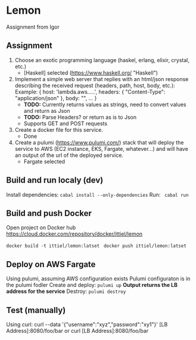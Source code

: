 # Lemon
Assignment from Igor

## Assignment
1. Choose an exotic programming language (haskel, erlang, elixir, crystal, etc.)
	* [Haskell] selected (https://www.haskell.org/ "Haskell")
2. Implement a simple web server that replies with an html/json response describing 
  the received request (headers, path, host, body, etc.):
   Example: { host: 'lambda.aws.....', headers: { "Content-Type": "application/json" }, body: "", ... }
	* **TODO:** Currently returns values as strings, need to convert values and return as Json
	* **TODO:** Parse Headers? or return as is to Json
	* Supports GET and POST requests
3. Create a docker file for this service.
	* Done
4. Create a pulumi (https://www.pulumi.com/) stack that will deploy the service to AWS (EC2 instance, EKS, Fargate, whatever...) and will have an output of the url of the deployed service.
	* Fargate selected 
	
	
## Build and run localy (dev)
Install dependencies:
```cabal install --only-dependencies```
Run:
``` cabal run```

## Build and push Docker
Open project on Docker hub
https://cloud.docker.com/repository/docker/ittiel/lemon

```docker build -t ittiel/lemon:latset ```
```docker push ittiel/lemon:latset ```

## Deploy on AWS Fargate
Using pulumi, assuming AWS configuration exists
Pulumi configuraton is in the pulumi fodler
Create and deploy:
```pulumi up```
**Output returns the LB address for the service**
Destroy:
```pulumi destroy```

## Test (manually)
Using curl:
curl --data '{"username":"xyz","password":"xy1"}'  [LB Address]:8080/foo/bar
or
curl [LB Address]:8080/foo/bar
